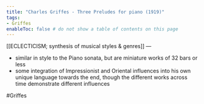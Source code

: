 ```yaml
---
title: "Charles Griffes - Three Preludes for piano (1919)"
tags:
- Griffes 
enableToc: false # do not show a table of contents on this page
---
```


[[ECLECTICISM; synthesis of musical styles & genres]] —
- similar in style to the Piano sonata, but are miniature works of 32 bars or less
- some integration of Impressionist and Oriental influences into his own unique language towards the end, though the different works across time demonstrate different influences

#Griffes 